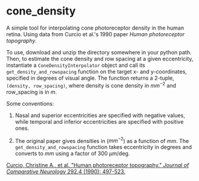 # cone_density

A simple tool for interpolating cone photoreceptor density in the human retina. Using data from Curcio et al.'s 1990 paper *Human photoreceptor topography*.

To use, download and unzip the directory somewhere in your python path. Then, to estimate the cone density and row spacing at a given eccentricity, instantiate a `ConeDensityInterpolator` object and call its `get_density_and_rowspacing` function on the target x- and y-coordinates, specified in degrees of visual angle. The function returns a 2-tuple, `(density, row_spacing)`, where density is cone density in $mm^{-2}$ and row_spacing is in $m$.

Some conventions:

1. Nasal and superior eccentricities are specified with negative values, while temporal and inferior eccentricities are specified with positive ones.

2. The original paper gives densities in ($mm^{-2}$) as a function of $mm$. The `get_density_and_rowspacing` function takes eccentricity in degrees and converts to $mm$ using a factor of 300 $\mu m$/deg.

[Curcio, Christine A., et al. "Human photoreceptor topography." *Journal of Comparative Neurology* 292.4 (1990): 497-523.](https://www.ncbi.nlm.nih.gov/pubmed/2324310)
